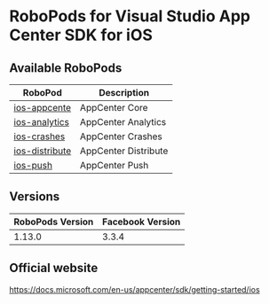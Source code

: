 # RoboPods for Visual Studio App Center SDK for iOS

## Available RoboPods

| RoboPod                           | Description                               |
|-----------------------------------|-------------------------------------------|
| [ios-appcente](ios-core/)         | AppCenter Core                            |
| [ios-analytics](ios-analytics/)   | AppCenter Analytics                       |
| [ios-crashes](ios-crashes/)       | AppCenter Crashes                         |
| [ios-distribute](ios-distribute/) | AppCenter Distribute                      |
| [ios-push](ios-push/)             | AppCenter Push                            |

## Versions

| RoboPods Version  | Facebook Version    |
|-------------------|---------------------|
| 1.13.0            | 3.3.4               |

## Official website

https://docs.microsoft.com/en-us/appcenter/sdk/getting-started/ios
